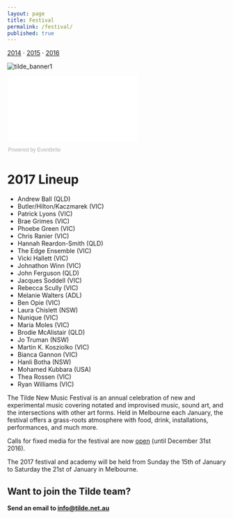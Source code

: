```yaml
---
layout: page
title: Festival
permalink: /festival/
published: true
---
```

[2014](/fest2014) ⋅ [2015](/fest2015) ⋅ [2016](/fest2016)

![tilde_banner1]({{site.baseurl}}/images/banner2-opt.png)

<div class="ticket-widget">
  <iframe src="//eventbrite.com.au/tickets-external?eid=30285088515&amp;ref=etckt" frameborder="0" vspace="0" hspace="0" marginheight="5" marginwidth="5" scrolling="auto" allowtransparency="true">
</iframe>
  <div style="font-family:Helvetica, Arial; font-size:12px; padding:10px 0 5px; margin:2px; width:100%; text-align:left;">
  <a class="powered-by-eb" style="color: #ADB0B6; text-decoration: none;" target="_blank" href="http://www.eventbrite.com.au/">Powered by Eventbrite</a>
</div>
</div>

# 2017 Lineup

- Andrew Ball (QLD)
- Butler/Hilton/Kaczmarek (VIC)
- Patrick Lyons (VIC)
- Brae Grimes (VIC)
- Phoebe Green (VIC)
- Chris Ranier (VIC)
- Hannah Reardon-Smith (QLD)
- The Edge Ensemble (VIC)
- Vicki Hallett (VIC)
- Johnathon Winn (VIC)
- John Ferguson (QLD)
- Jacques Soddell (VIC)
- Rebecca Scully (VIC)
- Melanie Walters (ADL)
- Ben Opie (VIC)
- Laura Chislett (NSW)
- Nunique (VIC)
- Maria Moles (VIC)
- Brodie McAlistair (QLD)
- Jo Truman (NSW)
- Martin K. Kosziolko (VIC)
- Bianca Gannon (VIC)
- Hanli Botha (NSW)
- Mohamed Kubbara (USA)
- Thea Rossen (VIC)
- Ryan Williams (VIC)

The Tilde New Music Festival is an annual celebration of new and experimental music covering notated and improvised music, sound art, and the intersections with other art forms. Held in Melbourne each January, the festival offers a grass-roots atmosphere with food, drink, installations, performances, and much more.

Calls for fixed media for the festival are now [open](/calls) (until December 31st 2016).

The 2017 festival and academy will be held from Sunday the 15th of January to Saturday the 21st of January in Melbourne.

## Want to join the Tilde team?

**Send an email to [info@tilde.net.au](info@tilde.net.au)**
